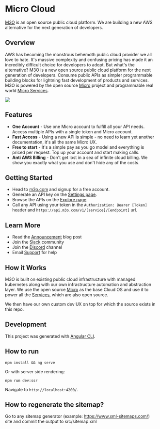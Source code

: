 # Micro Cloud

[M3O](https://m3o.com) is an open source public cloud platform. We are building a new AWS alternative for the next generation of developers.

## Overview

AWS has becoming the monstrous behemoth public cloud provider we all love to hate. It's massive complexity and confusing pricing has made it an incredibly 
difficult choice for developers to adopt. But what's the alternative? M3O is a new open source public cloud platform for the next generation of developers. Consume public APIs as simpler programmable building blocks for lightning fast development of products and services. M3O is powered by the open source [Micro](https://github.com/micro/micro) project and programmable real world [Micro Services](https://github.com/micro/services).

<a href="https://m3o.com"><img src="https://cdn.m3ocontent.com/micro/images/micro/3db66283-55b5-4e6e-9c83-de9e53959db0/800cad11-91b0-4664-bcac-aa91b2ce92f4.png" /></a>

## Features

- **One Account** - Use one Micro account to fulfill all your API needs. Access multiple APIs with a single token and Micro account.
- **Fast Access** - Using a new API is simple - no need to learn yet another documentation, it's all the same Micro UX.
- **Free to start** - It's a simple pay as you go model and everything is priced per request. Top up your account and start making calls.
- **Anti AWS Billing** - Don't get lost in a sea of infinite cloud billing. We show you exactly what you use and don't hide any of the costs.

## Getting Started

- Head to [m3o.com](https://m3o.com) and signup for a free account. 
- Generate an API key on the [Settings page](https://m3o.com/settings/keys).
- Browse the APIs on the [Explore page](https://m3o.com/explore).
- Call any API using your token in the `Authorization: Bearer [Token]` header and `https://api.m3o.com/v1/[service]/[endpoint]` url.

## Learn More

- Read the [Announcement](https://blog.m3o.com/2021/06/24/micro-apis-for-everyday-use.html) blog post
- Join the [Slack](https://slack.m3o.com) community
- Join the [Discord](https://discord.gg/TBR9bRjd6Z) channel
- Email [Support](mailto:support@m3o.com) for help

## How it Works

M3O is built on existing public cloud infrastructure with managed kubernetes along with our own infrastructure automation 
and abstraction layer. We use the open source [Micro](https://github.com/micro/micro) as the base Cloud OS and use it to 
power all the [Services](https://github.com/micro/services), which are also open source.

We then have our own custom dev UX on top for which the source exists in this repo.

## Development

This project was generated with [Angular CLI](https://github.com/angular/angular-cli).

## How to run

```
npm install && ng serve
```

Or with server side rendering:

```
npm run dev:ssr
```

Navigate to `http://localhost:4200/`.

## How to regenerate the sitemap?

Go to any sitemap generator (example: https://www.xml-sitemaps.com/) site and commit the output to src/sitemap.xml

